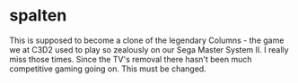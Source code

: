 spalten
=======

This is supposed to become a clone of the legendary Columns - the game we at
C3D2 used to play so zealously on our Sega Master System II. I really miss
those times. Since the TV's removal there hasn't been much competitive gaming
going on. This must be changed.
